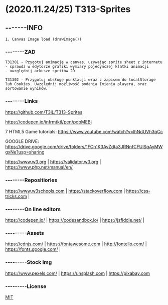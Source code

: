 # (2020.11.24/25) T313-Sprites



## -------INFO
```ww
1. Canvas Image load (drawImage())
```

### --------ZAD
```
T31301 - Pzygotuj animację w canvas, uzywając sprite sheet z internetu
- sprawdź w edytorze grafiki wymiary pojedynczej klatki animacji
- uwzględnij arkusze spritów 2D

T31302 - Przygotuj obsługę punktacji wraz z zapisem do localStorage lub Cookies. Uwzględnij możliwość podania Imienia playera, oraz sortowanie wyników.

```
### --------Links
https://github.com/T3iL/T313-Sprites

https://codepen.io/infrmtktl/pen/pobMEBj

7 HTML5 Game tutorials: https://www.youtube.com/watch?v=lhNdUVh3qCc

GOOGLE DRIVE: https://drive.google.com/drive/folders/1FCn1K3AvZdta3JRNnfCFUlSqAyMWgxNe?usp=sharing

https://www.w3.org | https://validator.w3.org | https://www.php.net/manual/en/
### --------Repositiories
https://www.w3schools.com | https://stackoverflow.com | https://css-tricks.com |
### --------On line editors
https://codepen.io/ | https://codesandbox.io/ | https://jsfiddle.net/ |
### ---------Assets
https://cdnjs.com/ | https://fontawesome.com | http://fontello.com/ | https://fonts.google.com/ |
### ---------Stock Img
https://www.pexels.com/ | https://unsplash.com | https://pixabay.com
### ---------License
[MIT](https://choosealicense.com/licenses/mit/)

